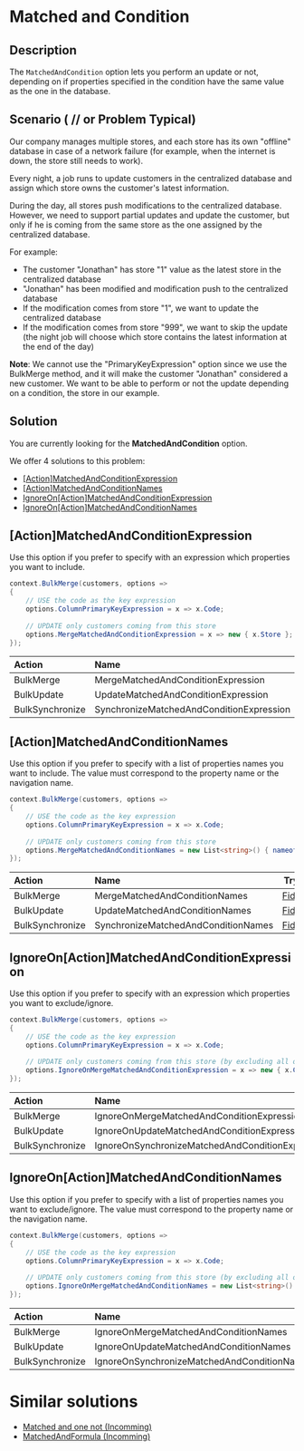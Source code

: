 # Matched and Condition

## Description

The `MatchedAndCondition` option lets you perform an update or not, depending on if properties specified in the condition have the same value as the one in the database.

## Scenario ( // or Problem Typical)

Our company manages multiple stores, and each store has its own "offline" database in case of a network failure (for example, when the internet is down, the store still needs to work).

Every night, a job runs to update customers in the centralized database and assign which store owns the customer's latest information.

During the day, all stores push modifications to the centralized database. However, we need to support partial updates and update the customer, but only if he is coming from the same store as the one assigned by the centralized database.

For example:

- The customer "Jonathan" has store "1" value as the latest store in the centralized database
- "Jonathan" has been modified and modification push to the centralized database
- If the modification comes from store "1", we want to update the centralized database
- If the modification comes from store "999", we want to skip the update (the night job will choose which store contains the latest information at the end of the day)

**Note**: We cannot use the "PrimaryKeyExpression" option since we use the BulkMerge method, and it will make the customer "Jonathan" considered a new customer. We want to be able to perform or not the update depending on a condition, the store in our example.

## Solution

You are currently looking for the **MatchedAndCondition** option.

We offer 4 solutions to this problem:

- [[Action]MatchedAndConditionExpression](#)
- [[Action]MatchedAndConditionNames](#)
- [IgnoreOn[Action]MatchedAndConditionExpression](#)
- [IgnoreOn[Action]MatchedAndConditionNames](#)

## [Action]MatchedAndConditionExpression

Use this option if you prefer to specify with an expression which properties you want to include.

```csharp
context.BulkMerge(customers, options => 
{
	// USE the code as the key expression
	options.ColumnPrimaryKeyExpression = x => x.Code;
	
	// UPDATE only customers coming from this store
	options.MergeMatchedAndConditionExpression = x => new { x.Store };
});
```

| Action 		  | Name                                     | Try it |
|:----------------|:-----------------------------------------|--------|
| BulkMerge 	  | MergeMatchedAndConditionExpression 		 | [Fiddle](https://dotnetfiddle.net/uci5RT) |
| BulkUpdate 	  | UpdateMatchedAndConditionExpression  	 | [Fiddle](https://dotnetfiddle.net/NUwq90) |
| BulkSynchronize | SynchronizeMatchedAndConditionExpression | [Fiddle](https://dotnetfiddle.net/yFY5tG) |

## [Action]MatchedAndConditionNames

Use this option if you prefer to specify with a list of properties names you want to include. The value must correspond to the property name or the navigation name.

```csharp
context.BulkMerge(customers, options => 
{
	// USE the code as the key expression
	options.ColumnPrimaryKeyExpression = x => x.Code;
	
	// UPDATE only customers coming from this store
	options.MergeMatchedAndConditionNames = new List<string>() { nameof(Customer.Store) };
});
```

| Action 		  | Name                                       		 | Try it |
|:----------------|:-------------------------------------------------|--------|
| BulkMerge 	  | MergeMatchedAndConditionNames		 		 	 | [Fiddle](https://dotnetfiddle.net/U7t1PU) |
| BulkUpdate 	  | UpdateMatchedAndConditionNames  		 		 | [Fiddle](https://dotnetfiddle.net/ulHCGM) |
| BulkSynchronize | SynchronizeMatchedAndConditionNames	 		 	 | [Fiddle](https://dotnetfiddle.net/KiNuqb) |

## IgnoreOn[Action]MatchedAndConditionExpression

Use this option if you prefer to specify with an expression which properties you want to exclude/ignore.

```csharp
context.BulkMerge(customers, options => 
{
	// USE the code as the key expression
	options.ColumnPrimaryKeyExpression = x => x.Code;
	
	// UPDATE only customers coming from this store (by excluding all other properties)
	options.IgnoreOnMergeMatchedAndConditionExpression = x => new { x.CustomerID, x.Name, x.Description };
});
```

| Action 		  | Name                                       		 | Try it |
|:----------------|:-------------------------------------------------|--------|
| BulkMerge 	  | IgnoreOnMergeMatchedAndConditionExpression 		 | [Fiddle](https://dotnetfiddle.net/67SGs7) |
| BulkUpdate 	  | IgnoreOnUpdateMatchedAndConditionExpression  	 | [Fiddle](https://dotnetfiddle.net/PXlcOi) |
| BulkSynchronize | IgnoreOnSynchronizeMatchedAndConditionExpression | [Fiddle](https://dotnetfiddle.net/Zi6dzI) |

## IgnoreOn[Action]MatchedAndConditionNames

Use this option if you prefer to specify with a list of properties names you want to exclude/ignore. The value must correspond to the property name or the navigation name.

```csharp
context.BulkMerge(customers, options => 
{
	// USE the code as the key expression
	options.ColumnPrimaryKeyExpression = x => x.Code;
	
	// UPDATE only customers coming from this store (by excluding all other properties)
	options.IgnoreOnMergeMatchedAndConditionNames = new List<string>() { nameof(Customer.CustomerID), nameof(Customer.Name), nameof(Customer.Description) };
});
```

| Action 		  | Name                                       		 | Try it |
|:----------------|:-------------------------------------------------|--------|
| BulkMerge 	  | IgnoreOnMergeMatchedAndConditionNames 			 | [Fiddle](https://dotnetfiddle.net/WdSS7H) |
| BulkUpdate 	  | IgnoreOnUpdateMatchedAndConditionNames  		 | [Fiddle](https://dotnetfiddle.net/8Y4gis) |
| BulkSynchronize | IgnoreOnSynchronizeMatchedAndConditionNames		 | [Fiddle](https://dotnetfiddle.net/ippun6) |


# Similar solutions
- [Matched and one not (Incomming)](#incomming)
- [MatchedAndFormula (Incomming)](#incomming)
